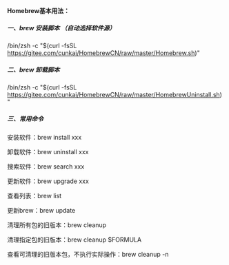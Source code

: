 **Homebrew基本用法：**

##### 一、brew 安装脚本 （自动选择软件源）

/bin/zsh -c "$(curl -fsSL https://gitee.com/cunkai/HomebrewCN/raw/master/Homebrew.sh)"

##### 二、brew 卸载脚本

/bin/zsh -c "$(curl -fsSL https://gitee.com/cunkai/HomebrewCN/raw/master/HomebrewUninstall.sh)"

##### 三、常用命令

安装软件：brew install xxx

卸载软件：brew uninstall xxx

搜索软件：brew search xxx

更新软件：brew upgrade xxx

查看列表：brew list

更新brew：brew update

清理所有包的旧版本：brew cleanup

清理指定包的旧版本：brew cleanup $FORMULA

查看可清理的旧版本包，不执行实际操作：brew cleanup -n

